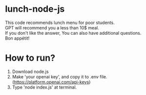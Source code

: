 # lunch-node-js
This code recommends lunch menu for poor students.   
GPT will recommend you a less than 10$ meal.   
If you don't like the answer, You can also have additional questions.   
Bon appétit!   

# How to run?
1. Download node.js
2. Make 'your openai key', and copy it to .env file. (https://platform.openai.com/api-keys)
3. Type 'node index.js' at terminal.
